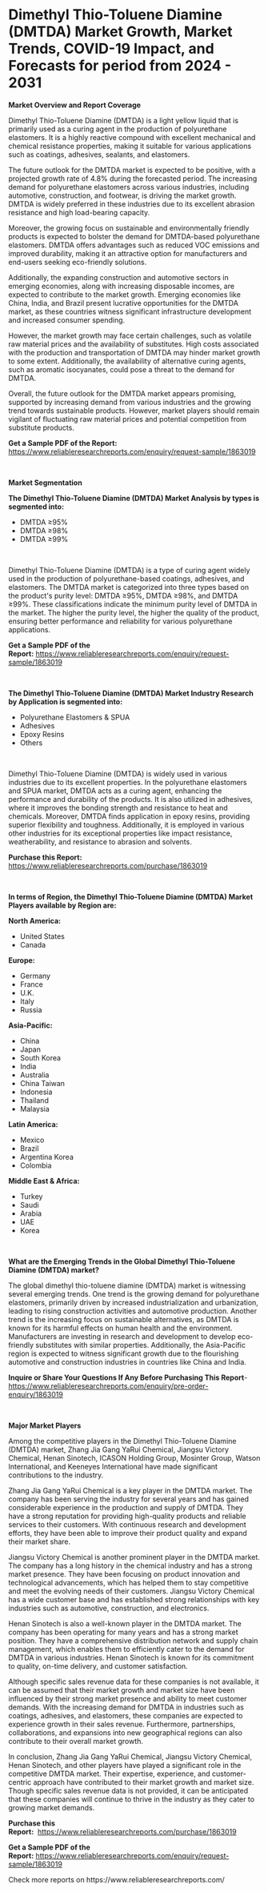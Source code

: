 <p><h1>Dimethyl Thio-Toluene Diamine (DMTDA) Market Growth, Market Trends, COVID-19 Impact, and Forecasts for period from 2024 - 2031</h1></p><p><strong>Market Overview and Report Coverage</strong></p>
<p><p>Dimethyl Thio-Toluene Diamine (DMTDA) is a light yellow liquid that is primarily used as a curing agent in the production of polyurethane elastomers. It is a highly reactive compound with excellent mechanical and chemical resistance properties, making it suitable for various applications such as coatings, adhesives, sealants, and elastomers.</p><p>The future outlook for the DMTDA market is expected to be positive, with a projected growth rate of 4.8% during the forecasted period. The increasing demand for polyurethane elastomers across various industries, including automotive, construction, and footwear, is driving the market growth. DMTDA is widely preferred in these industries due to its excellent abrasion resistance and high load-bearing capacity.</p><p>Moreover, the growing focus on sustainable and environmentally friendly products is expected to bolster the demand for DMTDA-based polyurethane elastomers. DMTDA offers advantages such as reduced VOC emissions and improved durability, making it an attractive option for manufacturers and end-users seeking eco-friendly solutions.</p><p>Additionally, the expanding construction and automotive sectors in emerging economies, along with increasing disposable incomes, are expected to contribute to the market growth. Emerging economies like China, India, and Brazil present lucrative opportunities for the DMTDA market, as these countries witness significant infrastructure development and increased consumer spending.</p><p>However, the market growth may face certain challenges, such as volatile raw material prices and the availability of substitutes. High costs associated with the production and transportation of DMTDA may hinder market growth to some extent. Additionally, the availability of alternative curing agents, such as aromatic isocyanates, could pose a threat to the demand for DMTDA.</p><p>Overall, the future outlook for the DMTDA market appears promising, supported by increasing demand from various industries and the growing trend towards sustainable products. However, market players should remain vigilant of fluctuating raw material prices and potential competition from substitute products.</p></p>
<p><strong>Get a Sample PDF of the Report:</strong> <a href="https://www.reliableresearchreports.com/enquiry/request-sample/1863019">https://www.reliableresearchreports.com/enquiry/request-sample/1863019</a></p>
<p>&nbsp;</p>
<p><strong>Market Segmentation</strong></p>
<p><strong>The Dimethyl Thio-Toluene Diamine (DMTDA) Market Analysis by types is segmented into:</strong></p>
<p><ul><li>DMTDA ≥95%</li><li>DMTDA ≥98%</li><li>DMTDA ≥99%</li></ul></p>
<p>&nbsp;</p>
<p><p>Dimethyl Thio-Toluene Diamine (DMTDA) is a type of curing agent widely used in the production of polyurethane-based coatings, adhesives, and elastomers. The DMTDA market is categorized into three types based on the product's purity level: DMTDA ≥95%, DMTDA ≥98%, and DMTDA ≥99%. These classifications indicate the minimum purity level of DMTDA in the market. The higher the purity level, the higher the quality of the product, ensuring better performance and reliability for various polyurethane applications.</p></p>
<p><strong>Get a Sample PDF of the Report:</strong>&nbsp;<a href="https://www.reliableresearchreports.com/enquiry/request-sample/1863019">https://www.reliableresearchreports.com/enquiry/request-sample/1863019</a></p>
<p>&nbsp;</p>
<p><strong>The Dimethyl Thio-Toluene Diamine (DMTDA) Market Industry Research by Application is segmented into:</strong></p>
<p><ul><li>Polyurethane Elastomers & SPUA</li><li>Adhesives</li><li>Epoxy Resins</li><li>Others</li></ul></p>
<p>&nbsp;</p>
<p><p>Dimethyl Thio-Toluene Diamine (DMTDA) is widely used in various industries due to its excellent properties. In the polyurethane elastomers and SPUA market, DMTDA acts as a curing agent, enhancing the performance and durability of the products. It is also utilized in adhesives, where it improves the bonding strength and resistance to heat and chemicals. Moreover, DMTDA finds application in epoxy resins, providing superior flexibility and toughness. Additionally, it is employed in various other industries for its exceptional properties like impact resistance, weatherability, and resistance to abrasion and solvents.</p></p>
<p><strong>Purchase this Report:</strong>&nbsp; <a href="https://www.reliableresearchreports.com/purchase/1863019">https://www.reliableresearchreports.com/purchase/1863019</a></p>
<p>&nbsp;</p>
<p><strong>In terms of Region, the Dimethyl Thio-Toluene Diamine (DMTDA) Market Players available by Region are:</strong></p>
<p>
    <p> <strong> North America: </strong>
        <ul>
            <li>United States</li>
            <li>Canada</li>
        </ul>
        </p> 
    <p> <strong> Europe: </strong>
        <ul>
            <li>Germany</li>
            <li>France</li>
            <li>U.K.</li>
            <li>Italy</li>
            <li>Russia</li>
        </ul>
        </p> 
    <p> <strong> Asia-Pacific: </strong>
        <ul>
            <li>China</li>
            <li>Japan</li>
            <li>South Korea</li>
            <li>India</li>
            <li>Australia</li>
            <li>China Taiwan</li>
            <li>Indonesia</li>
            <li>Thailand</li>
            <li>Malaysia</li>
        </ul>
        </p> 
    <p> <strong> Latin America: </strong>
        <ul>
            <li>Mexico</li>
            <li>Brazil</li>
            <li>Argentina Korea</li>
            <li>Colombia</li>
        </ul>
        </p> 
    <p> <strong> Middle East & Africa: </strong>
        <ul>
            <li>Turkey</li>
            <li>Saudi</li>
            <li>Arabia</li>
            <li>UAE</li>
            <li>Korea</li>
        </ul>
    </p>
    </p>
<p>&nbsp;</p>
<p><strong>What are the Emerging Trends in the Global Dimethyl Thio-Toluene Diamine (DMTDA) market?</strong></p>
<p><p>The global dimethyl thio-toluene diamine (DMTDA) market is witnessing several emerging trends. One trend is the growing demand for polyurethane elastomers, primarily driven by increased industrialization and urbanization, leading to rising construction activities and automotive production. Another trend is the increasing focus on sustainable alternatives, as DMTDA is known for its harmful effects on human health and the environment. Manufacturers are investing in research and development to develop eco-friendly substitutes with similar properties. Additionally, the Asia-Pacific region is expected to witness significant growth due to the flourishing automotive and construction industries in countries like China and India.</p></p>
<p><strong>Inquire or Share Your Questions If Any Before Purchasing This Report</strong>- <a href="https://www.reliableresearchreports.com/enquiry/pre-order-enquiry/1863019">https://www.reliableresearchreports.com/enquiry/pre-order-enquiry/1863019</a></p>
<p>&nbsp;</p>
<p><strong>Major Market Players</strong></p>
<p><p>Among the competitive players in the Dimethyl Thio-Toluene Diamine (DMTDA) market, Zhang Jia Gang YaRui Chemical, Jiangsu Victory Chemical, Henan Sinotech, ICASON Holding Group, Mosinter Group, Watson International, and Keeneyes International have made significant contributions to the industry.</p><p>Zhang Jia Gang YaRui Chemical is a key player in the DMTDA market. The company has been serving the industry for several years and has gained considerable experience in the production and supply of DMTDA. They have a strong reputation for providing high-quality products and reliable services to their customers. With continuous research and development efforts, they have been able to improve their product quality and expand their market share.</p><p>Jiangsu Victory Chemical is another prominent player in the DMTDA market. The company has a long history in the chemical industry and has a strong market presence. They have been focusing on product innovation and technological advancements, which has helped them to stay competitive and meet the evolving needs of their customers. Jiangsu Victory Chemical has a wide customer base and has established strong relationships with key industries such as automotive, construction, and electronics.</p><p>Henan Sinotech is also a well-known player in the DMTDA market. The company has been operating for many years and has a strong market position. They have a comprehensive distribution network and supply chain management, which enables them to efficiently cater to the demand for DMTDA in various industries. Henan Sinotech is known for its commitment to quality, on-time delivery, and customer satisfaction.</p><p>Although specific sales revenue data for these companies is not available, it can be assumed that their market growth and market size have been influenced by their strong market presence and ability to meet customer demands. With the increasing demand for DMTDA in industries such as coatings, adhesives, and elastomers, these companies are expected to experience growth in their sales revenue. Furthermore, partnerships, collaborations, and expansions into new geographical regions can also contribute to their overall market growth.</p><p>In conclusion, Zhang Jia Gang YaRui Chemical, Jiangsu Victory Chemical, Henan Sinotech, and other players have played a significant role in the competitive DMTDA market. Their expertise, experience, and customer-centric approach have contributed to their market growth and market size. Though specific sales revenue data is not provided, it can be anticipated that these companies will continue to thrive in the industry as they cater to growing market demands.</p></p>
<p><strong>Purchase this Report:</strong>&nbsp;&nbsp;<a href="https://www.reliableresearchreports.com/purchase/1863019">https://www.reliableresearchreports.com/purchase/1863019</a></p>
<p></p>
<p><strong>Get a Sample PDF of the Report:</strong>&nbsp;<a href="https://www.reliableresearchreports.com/enquiry/request-sample/1863019">https://www.reliableresearchreports.com/enquiry/request-sample/1863019</a></p>
<p>Check more reports on https://www.reliableresearchreports.com/</p>